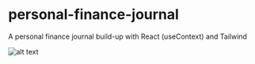 # personal-finance-journal

A personal finance journal build-up with React (useContext) and Tailwind

![alt text](https://github.com/DarrenDuanAU/personal-finance-journal/blob/main/demo.png)
